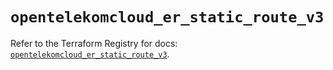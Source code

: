 # `opentelekomcloud_er_static_route_v3`

Refer to the Terraform Registry for docs: [`opentelekomcloud_er_static_route_v3`](https://registry.terraform.io/providers/opentelekomcloud/opentelekomcloud/1.36.27/docs/resources/er_static_route_v3).
